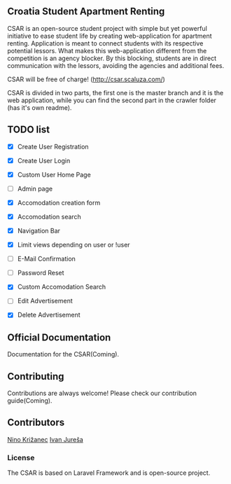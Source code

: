 ## Croatia Student Apartment Renting

CSAR is an open-source student project with simple but yet powerful initiative to ease student life by creating web-application for apartment renting. Application is meant to connect students with
its respective potential lessors. What makes this web-application different from the competition is an agency blocker. By this blocking, students are in direct communication with the lessors, avoiding the agencies and additional fees. 

CSAR will be free of charge! (http://csar.scaluza.com/)

CSAR is divided in two parts, the first one is the master branch and it is the web application, while you can find the second part in the crawler folder (has it's own readme).

## TODO list
- [x] Create User Registration
- [x] Create User Login
- [x] Custom User Home Page
- [ ] Admin page
- [x] Accomodation creation form
- [x] Accomodation search
- [x] Navigation Bar
- [x] Limit views depending on user or !user
- [ ] E-Mail Confirmation
- [ ] Password Reset
- [x] Custom Accomodation Search
- [ ] Edit Advertisement
- [x] Delete Advertisement


## Official Documentation

Documentation for the CSAR(Coming).

## Contributing

Contributions are always welcome! Please check our contribution guide(Coming).

## Contributors
[Nino Križanec](https://hr.linkedin.com/in/nino-križanec-86126990)
[Ivan Jureša](https://hr.linkedin.com/in/ivan-jureša-37258770)

### License

The CSAR is based on Laravel Framework and is open-source project.

